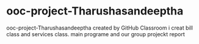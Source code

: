# ooc-project-Tharushasandeeptha
ooc-project-Tharushasandeeptha created by GitHub Classroom
i creat bill class and services class. main programe and our group projeckt report 
